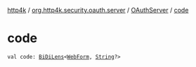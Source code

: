 [http4k](../../index.md) / [org.http4k.security.oauth.server](../index.md) / [OAuthServer](index.md) / [code](./code.md)

# code

`val code: `[`BiDiLens`](../../org.http4k.lens/-bi-di-lens/index.md)`<`[`WebForm`](../../org.http4k.lens/-web-form/index.md)`, `[`String`](https://kotlinlang.org/api/latest/jvm/stdlib/kotlin/-string/index.html)`?>`